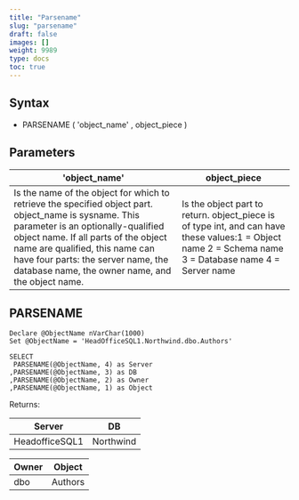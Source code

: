```yaml
---
title: "Parsename"
slug: "parsename"
draft: false
images: []
weight: 9989
type: docs
toc: true
---
```


## Syntax
 - PARSENAME ( 'object_name' , object_piece )

## Parameters
| 'object_name' | object_piece |
| ------ | ------ |
| Is the name of the object for which to retrieve the specified object part. object_name is sysname. This parameter is an optionally-qualified object name. If all parts of the object name are qualified, this name can have four parts: the server name, the database name, the owner name, and the object name. |Is the object part to return. object_piece is of type int, and can have these values:1 = Object name 2 = Schema name 3 = Database name 4 = Server name|

## PARSENAME
    Declare @ObjectName nVarChar(1000) 
    Set @ObjectName = 'HeadOfficeSQL1.Northwind.dbo.Authors' 
    
    SELECT
     PARSENAME(@ObjectName, 4) as Server
    ,PARSENAME(@ObjectName, 3) as DB
    ,PARSENAME(@ObjectName, 2) as Owner
    ,PARSENAME(@ObjectName, 1) as Object 

 Returns:

| Server |  DB    |
| ------ | ------ |
| HeadofficeSQL1   | Northwind   |

| Owner  | Object |
| ------ | ------ |
| dbo   | Authors  |

